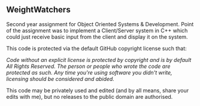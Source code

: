 WeightWatchers
--------------

Second year assignment for Object Oriented Systems &amp; Development. Point of the assignment was to implement a Client/Server system in C++ which could just receive basic input from the client and display it on the system.

This code is protected via the default GitHub copyright license such that:

<i>Code without an explicit license is protected by copyright and is by default All Rights Reserved. The person or people who wrote the code are protected as such. Any time you're using software you didn't write, licensing should be considered and abided.</i>

This code may be privately used and edited (and by all means, share your edits with me), but no releases to the public domain are authorised.
